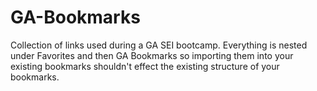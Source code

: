 # GA-Bookmarks

Collection of links used during a GA SEI bootcamp. Everything is nested under Favorites and then GA Bookmarks so importing them into your existing bookmarks shouldn't effect the existing structure of your bookmarks. 
